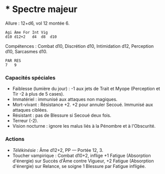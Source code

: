 # * Spectre majeur

Allure : 12+d6, vol 12 montée 6.

	Agi	Âme	For	Int	Vig
	d10	d12+2	d4	d8	d10

Compétences : Combat d10, Discrétion d10, Intimidation d12, Perception d10, Sarcasmes d10.

	PAR	RES
	7	9

### Capacités spéciales
- Faiblesse (lumière du jour) : -1 aux jets de Trait et Myope (Perception et Tir -2 à plus de 5 cases).
- Immatériel : immunisé aux attaques non magiques.
- Mort-vivant : Résistance +2. +2 pour annuler Secoué. Immunisé aux attaques ciblées.
- Résistant : pas de Blessure si Secoué deux fois.
- Terreur (-2).
- Vision nocturne : ignore les malus liés à la Pénombre et à l'Obscurité.

### Actions
- _Télékinésie_ : Âme d12+2, PP — Portée 12, 3.
- Toucher vampirique : Combat d10+2, inflige +1 Fatigue (Absorption d'énergie) sur Succès d'Âme contre Vigueur, +2 Fatigue (Absorption d'énergie) sur Relance, se soigne 1 Blessure par Fatigue infligée.
